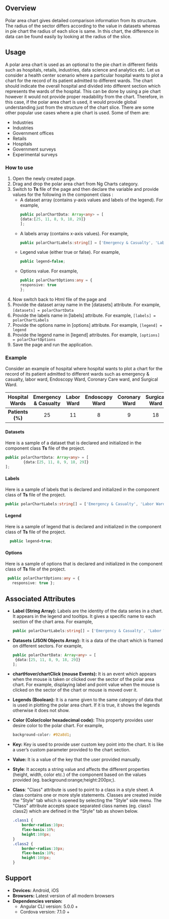 ## Overview
Polar area chart gives detailed comparison information from its structure. The radius of the sector differs according to the value in datasets whereas in pie chart the radius of each slice is same. In this chart, the difference in data can be found easily by looking at the radius of the slice.

## Usage
A polar area chart is used as an optional to the pie chart in different fields such as hospitals, retails, industries, data science and analytics etc.
Let us consider a health center scenario where a particular hospital wants to plot a chart for the record of its patient admitted to different wards. The chart should indicate the overall hospital and divided into different section which represents the wards of the hospital. This can be done by using a pie chart however it would not provide proper readability from the chart. Therefore, in this case, if the polar area chart is used, it would provide global understanding just from the structure of the chart slice.
There are some other popular use cases where a pie chart is used. Some of them are:
-   Industries
-   Industries
-   Government offices
-   Retails
-   Hospitals
-   Government surveys
-   Experimental surveys

### How to use
1. Open the newly created page.
2. Drag and drop the polar area chart from Ng Charts category.
3. Switch to **Ts** file of the page and then declare the variable and provide values for the following in the component class : 
    * A dataset array (contains y-axis values and labels of the legend). For example,
        ```typescript 
        public polarChartData: Array<any> = [
        {data:[25, 11, 8, 9, 18, 29]}
        ];
        ```
    * A labels array (contains x-axis values). For example,
        ```typescript
        public polarChartLabels:string[] = ['Emergency & Casualty', 'Labor Ward', 'Endoscopy Ward', 'Coronary Ward', 'Surgical Ward','General Ward'];
        ```
    * Legend value (either true or false). For example, 
        ```typescript
        public legend=false;
        ```
    * Options value. For example,
        ```typescript
        public polarChartOptions:any = {
        responsive: true
        };
        ```
4. Now switch back to Html file of the page and 
5. Provide the dataset array name in the [datasets] attribute. For example,
        ```
		[datasets] = polarChartData
		```
6. Provide the labels name in [labels] attribute. For example,
        ```
        [labels] = polarChartLabels
        ```
7. Provide the options name in [options] attribute. For example,
        ```
        [legend] = legend
        ```
8. Provide the legend name in [legend] attributes. For example,
        ```
		[options] = polarChartOptions
		```
9. Save the page and run the application. 
### Example
Consider an example of hospital where hospital wants to plot a chart for the record of its patient admitted to different wards such as emergency & casualty, labor ward, Endoscopy Ward, Coronary Care ward, and Surgical Ward.

| Hospital Wards | Emergency &  Casualty | Labor Ward | Endoscopy Ward | Coronary Ward | Surgical Ward | General Ward |
| :------: | :------: | :------: | :------: | :------: | :------: | :------: |
| **Patients (%)** | 25 | 11 | 8 | 9 | 18 | 29 |

#### Datasets
Here is a sample of a dataset that is declared and initialized in the component class **Ts** file of the project. 
```typescript
public polarChartData: Array<any> = [
        {data:[25, 11, 8, 9, 18, 29]}
];
```
#### Labels
Here is a sample of labels that is declared and initialized in the component class of **Ts** file of the project.
```typescript
public polarChartLabels:string[] = ['Emergency & Casualty', 'Labor Ward', 'Endoscopy Ward', 'Coronary Ward', 'Surgical Ward','General Ward'];
```
#### Legend
Here is a sample of legend that is declared and initialized in the component class of **Ts** file of the project.
```typescript
  public legend=true;
```
#### Options
Here is a sample of options that is declared and initialized in the component class of **Ts** file of the project.
```typescript
 public polarChartOptions:any = {
   responsive: true };
```
## Associated Attributes
- **Label (String Array):** Labels are the identity of the data series in a chart. It appears in the legend and tooltips. It gives a specific name to each section of the chart area. For example, 
    ```typescript
    public polarChartLabels:string[] = ['Emergency & Casualty', 'Labor Ward', 'Endoscopy Ward', 'Coronary Ward', 'Surgical Ward','General Ward'];
    ```

-   **Datasets (JSON Objects Array):** It is a data of the chart which is framed on different sectors. For example,
    ```typescript
    public polarChartData: Array<any> = [
     {data:[25, 11, 8, 9, 18, 29]}
    ];
    ```
- **chartHover/chartClick (mouse Events):** It is an event which appears when the mouse is taken or clicked over the sector of the polar area chart. For example, displaying label and point value when the mouse is clicked on the sector of the chart or mouse is moved over it. 
- **Legends (Boolean):** It is a name given to the same category of data that is used in plotting the polar area chart. If it is true, it shows the legends otherwise it does not show.
- **Color (Color/color hexadecimal code):** This property provides user desire color to the polar chart. For example, 
    ```css
    background-color: #92a8d1;
    ```
-   **Key:** Key is used to provide user custom key point into the chart. It is like a user’s custom parameter provided to the chart section.
-   **Value:** It is a value of the key that the user provided manually.
- **Style**: It accepts a string value and affects the different properties (height, width, color etc.) of the component based on the values provided (eg. background:orange;height:200px;).

- **Class**: "Class" attribute is used to point to a class in a style sheet. A class contains one or more style statements. Classes are created inside the "Style" tab which is opened by selecting the "Style" side menu. The "Class" attribute accepts space separated class names (eg. class1 class2) which are defined in the "Style" tab as shown below.
    ```css
    .class1 {
        border-radius:10px;
        flex-basis:10%;
        height:100px;
    }
    .class2 {
        border-radius:10px;
        flex-basis:10%;
        height:100px;
    }
    
    ```
## Support
- **Devices:** Android, iOS
- **Browsers:**  Latest version of all modern browsers
- **Dependencies version:** 
    - Angular CLI version: 5.0.0 + 
    - Cordova version: 7.1.0 +

